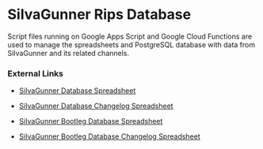 # SiIvaGunner Rips Database

Script files running on Google Apps Script and Google Cloud Functions are used to manage the spreadsheets and PostgreSQL database with data from SiIvaGunner and its related channels.

### External Links

* [SiIvaGunner Database Spreadsheet](https://docs.google.com/spreadsheets/d/1B7b9jEaWiqZI8Z8CzvFN1cBvLVYwjb5xzhWtrgs4anI/edit)

* [SiIvaGunner Database Changelog Spreadsheet](https://docs.google.com/spreadsheets/d/1EKQq1K8Bd7hDlFMg1Y5G_a2tWk_FH39bgniUUBGlFKM/edit)

* [SiIvaGunner Bootleg Database Spreadsheet](https://docs.google.com/spreadsheets/d/1Q_L84zZ2rzS57ZcDcCdmxMsguqjpnbLGr5_QVX5LVKA/edit)

* [SiIvaGunner Bootleg Database Changelog Spreadsheet](https://docs.google.com/spreadsheets/d/1pN9O24zfrDBl6WNySj4yurFiqT3UmQd1IdRISvUjHd8/edit)
